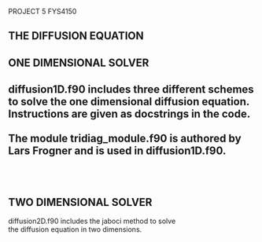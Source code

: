 PROJECT 5 FYS4150 <br />

THE DIFFUSION EQUATION <br />
----------------------
ONE DIMENSIONAL SOLVER
----------------------
diffusion1D.f90 includes three different schemes <br />
to solve the one dimensional diffusion equation.  <br />
Instructions are given as docstrings in the code. <br />
<br />
The module tridiag_module.f90 is authored by Lars Frogner and is used in diffusion1D.f90. <br />
<br />
<br />
----------------------
TWO DIMENSIONAL SOLVER
----------------------
diffusion2D.f90 includes the jaboci method to solve <br />
the diffusion equation in two dimensions. <br />
